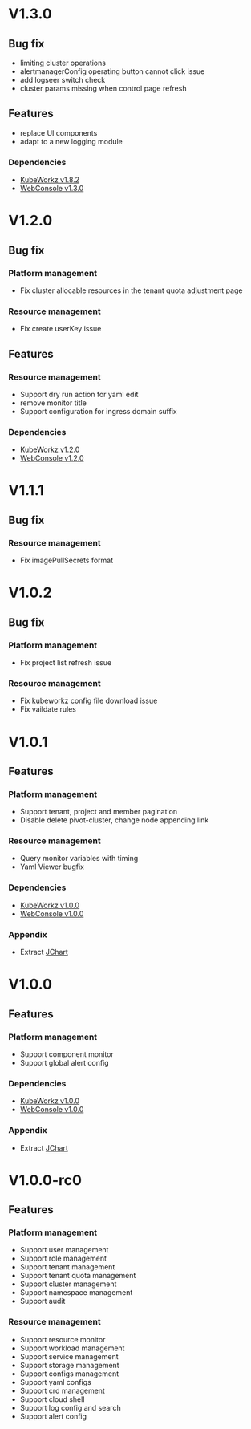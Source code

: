 # V1.3.0
## Bug fix
- limiting cluster operations
- alertmanagerConfig operating button cannot click issue
- add logseer switch check
- cluster params missing when control page refresh
## Features
- replace UI components
- adapt to a new logging module
### Dependencies
- [KubeWorkz v1.8.2](https://github.com/saashqdev/kubeworkz/tree/v1.8.2)
- [WebConsole v1.3.0](https://github.com/saashqdev/kubeworkz-webconsole/tree/v1.3.0)
# V1.2.0
## Bug fix
### Platform management
- Fix cluster allocable resources in the tenant quota adjustment page
### Resource management
- Fix create userKey issue
## Features
### Resource management
- Support dry run action for yaml edit
- remove monitor title
- Support configuration for ingress domain suffix
### Dependencies
- [KubeWorkz v1.2.0](https://github.com/saashqdev/kubeworkz/tree/v1.2.0)
- [WebConsole v1.2.0](https://github.com/saashqdev/kubeworkz-webconsole/tree/v1.2.0) 

# V1.1.1
## Bug fix
### Resource management
- Fix imagePullSecrets format 

# V1.0.2
## Bug fix
### Platform management
- Fix project list refresh issue

### Resource management
- Fix kubeworkz config file download issue
- Fix vaildate rules

# V1.0.1

## Features

### Platform management
- Support tenant, project and member pagination
- Disable delete pivot-cluster, change node appending link
### Resource management
- Query monitor variables with timing
- Yaml Viewer bugfix

### Dependencies
- [KubeWorkz v1.0.0](https://github.com/saashqdev/kubeworkz/tree/v1.0.0)
- [WebConsole v1.0.0](https://github.com/saashqdev/kubeworkz-webconsole/tree/v1.0.0) 

### Appendix
- Extract [JChart](https://www.npmjs.com/package/@joskii/jchart)


# V1.0.0

## Features

### Platform management
- Support component monitor
- Support global alert config

### Dependencies
- [KubeWorkz v1.0.0](https://github.com/saashqdev/kubeworkz/tree/v1.0.0)
- [WebConsole v1.0.0](https://github.com/saashqdev/kubeworkz-webconsole/tree/v1.0.0) 

### Appendix
- Extract [JChart](https://www.npmjs.com/package/@joskii/jchart)

# V1.0.0-rc0

## Features

### Platform management
- Support user management
- Support role management
- Support tenant management
- Support tenant quota management
- Support cluster management
- Support namespace management
- Support audit

### Resource management
- Support resource monitor
- Support workload management
- Support service management
- Support storage management
- Support configs management
- Support yaml configs
- Support crd management
- Support cloud shell
- Support log config and search
- Support alert config